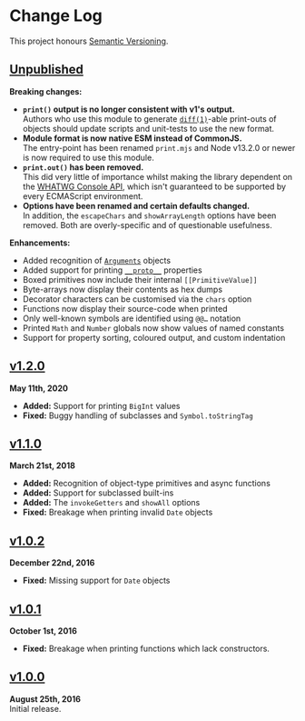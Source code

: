 Change Log
==========

This project honours [Semantic Versioning](http://semver.org/).


[Unpublished]
------------------------------------------------------------------------
**Breaking changes:**
* __`print()` output is no longer consistent with v1's output.__  
  Authors who use this module to generate [`diff(1)`][1]-able print-outs
  of objects should update scripts and unit-tests to use the new format.
* __Module format is now native ESM instead of CommonJS.__  
  The entry-point has been renamed `print.mjs` and Node v13.2.0 or newer
  is now required to use this module.
* __`print.out()` has been removed.__  
  This did very little of importance whilst making the library dependent
  on the [WHATWG Console API][2], which isn't guaranteed to be supported
  by every ECMAScript environment.
* __Options have been renamed and certain defaults changed.__  
  In addition, the `escapeChars` and `showArrayLength` options have been
  removed. Both are overly-specific and of questionable usefulness.

**Enhancements:**
* Added recognition of [`Arguments`][3] objects
* Added support for printing [`__proto__`][4] properties
* Boxed primitives now include their internal `[[PrimitiveValue]]`
* Byte-arrays now display their contents as hex dumps
* Decorator characters can be customised via the `chars` option
* Functions now display their source-code when printed
* Only well-known symbols are identified using `@@…` notation
* Printed `Math` and `Number` globals now show values of named constants
* Support for property sorting, coloured output, and custom indentation

[1]: http://man.openbsd.org/diff.1
[2]: https://console.spec.whatwg.org/
[3]: https://mdn.io/JS/Arguments
[4]: https://mdn.io/JS/__proto__


[v1.2.0]
------------------------------------------------------------------------
**May 11th, 2020**  
* **Added:** Support for printing `BigInt` values
* **Fixed:** Buggy handling of subclasses and `Symbol.toStringTag`


[v1.1.0]
------------------------------------------------------------------------
**March 21st, 2018**  
* **Added:** Recognition of object-type primitives and async functions
* **Added:** Support for subclassed built-ins
* **Added:** The `invokeGetters` and `showAll` options
* **Fixed:** Breakage when printing invalid `Date` objects


[v1.0.2]
------------------------------------------------------------------------
**December 22nd, 2016**  
* **Fixed:** Missing support for `Date` objects


[v1.0.1]
------------------------------------------------------------------------
**October 1st, 2016**  
* **Fixed:** Breakage when printing functions which lack constructors.


[v1.0.0]
------------------------------------------------------------------------
**August 25th, 2016**  
Initial release.


<!-- Referenced links ------------------------------------------------->
[Unpublished]: ../../compare/v1.2.0...HEAD
[v1.2.0]: https://github.com/Alhadis/Print/releases/tag/v1.2.0
[v1.1.0]: https://github.com/Alhadis/Print/releases/tag/v1.1.0
[v1.0.2]: https://github.com/Alhadis/Print/releases/tag/v1.0.2
[v1.0.1]: https://github.com/Alhadis/Print/releases/tag/v1.0.1
[v1.0.0]: https://github.com/Alhadis/Print/releases/tag/v1.0.0
